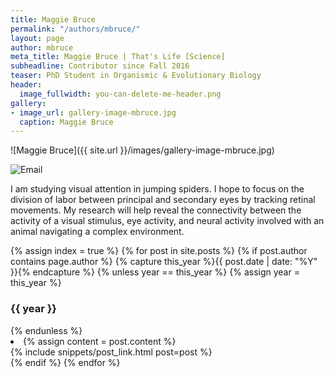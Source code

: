 ```yaml
---
title: Maggie Bruce
permalink: "/authors/mbruce/"
layout: page
author: mbruce
meta_title: Maggie Bruce | That's Life [Science]
subheadline: Contributor since Fall 2016
teaser: PhD Student in Organismic & Evolutionary Biology
header:
  image_fullwidth: you-can-delete-me-header.png
gallery:
- image_url: gallery-image-mbruce.jpg
  caption: Maggie Bruce
---
```


![Maggie Bruce]({{ site.url }}/images/gallery-image-mbruce.jpg)

![Email](mailto:mabruce@umass.edu)

I am studying visual attention in jumping spiders. I hope to focus on the division of labor between principal and secondary eyes by tracking retinal movements. My research will help reveal the connectivity between the activity of a visual stimulus, eye activity, and neural activity involved with an animal navigating a complex environment.

{% assign index = true %}
{% for post in site.posts %}
{% if post.author contains page.author %}
{% capture this_year %}{{ post.date | date: "%Y" }}{% endcapture %}
{% unless year == this_year %}
{% assign year = this_year %}
<h3>{{ year }}</h3>
{% endunless %}
<li>
{% assign content = post.content %}
<article>
{% include snippets/post_link.html post=post %}
</article>
</li>
{% endif %}
{% endfor %}
